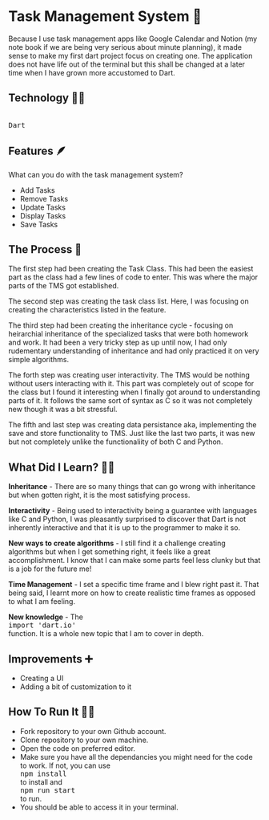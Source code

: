 # Task Management System 📃
Because I use task management apps like Google Calendar and Notion (my note book if we are being very serious about minute planning), it made sense to make my first dart project focus on creating one. The application does not have life out of the terminal but this shall be changed at a later time when I have grown more accustomed to Dart.

## Technology 🧑‍💻
<kbd> <br> Dart <br> </kbd>

## Features 🪶
What can you do with the task management system?
* Add Tasks
* Remove Tasks
* Update Tasks
* Display Tasks
* Save Tasks

## The Process 💭
The first step had been creating the Task Class. This had been the easiest part as the class had a few lines of code to enter. This was where the major parts of the TMS got established. 

The second step was creating the task class list. Here, I was focusing on creating the characteristics listed in the feature. 

The third step had been creating the inheritance cycle - focusing on heirarchial inheritance of the specialized tasks that were both homework and work. It had been a very tricky step as up until now, I had only rudementary understanding of inheritance and had only practiced it on very simple algorithms. 

The forth step was creating user interactivity. The TMS would be nothing without users interacting with it. This part was completely out of scope for the class but I found it interesting when I finally got around to understanding parts of it. It follows the same sort of syntax as C so it was not completely new though it was a bit stressful.

The fifth and last step was creating data persistance aka, implementing the save and store functionality to TMS. Just like the last two parts, it was new but not completely unlike the functionaliity of both C and Python. 

## What Did I Learn? 🧑‍🎓
**Inheritance** - There are so many things that can go wrong with inheritance but when gotten right, it is the most satisfying process.

**Interactivity** - Being used to interactivity being a guarantee with languages like C and Python, I was pleasantly surprised to discover that Dart is not inherently interactive and that it is up to the programmer to make it so. 

**New ways to create algorithms** - I still find it a challenge creating algorithms but when I get something right, it feels like a great accomplishment. I know that I can make some parts feel less clunky but that is a job for the future me!

**Time Management** - I set a specific time frame and I blew right past it. That being said, I learnt more on how to create realistic time frames as opposed to what I am feeling.

**New knowledge** - The <kbd> <br> import 'dart.io' <br> </kbd> function. It is a whole new topic that I am to cover in depth. 

## Improvements ➕
* Creating a UI
* Adding a bit of customization to it

## How To Run It 🏃‍♂️
* Fork repository to your own Github account.
* Clone repository to your own machine.
* Open the code on preferred editor.
* Make sure you have all the dependancies you might need for the code to work. If not, you can use <kbd> <br> npm install <br> </kbd> to install and <kbd> <br> npm run start <br> </kbd> to run.
* You should be able to access it in your terminal.